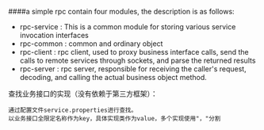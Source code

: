 ####a simple rpc
contain four modules, the description is as follows:
 + rpc-service : This is a common module for storing various service invocation interfaces
 + rpc-common :  common and ordinary object
 + rpc-client : rpc client, used to proxy business interface calls, send the calls to remote services through sockets, and parse the returned results
 + rpc-server : rpc server, responsible for receiving the caller's request, decoding, and calling the actual business object method.
 
 查找业务接口的实现（没有依赖于第三方框架）：
 ```text
通过配置文件service.properties进行查找。
以业务接口全限定名称作为key，具体实现类作为value，多个实现使用"，"分割
```
 